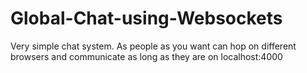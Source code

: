 # Global-Chat-using-Websockets

Very simple chat system. As people as you want can hop on different browsers and communicate as long as they are on localhost:4000
